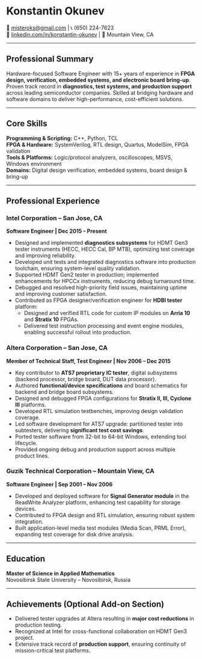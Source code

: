 # Konstantin Okunev
📧 [misteroks@gmail.com](mailto:misteroks@gmail.com) | 📞 (650) 224-7623  
🔗 [linkedin.com/in/konstantin-okunev](http://www.linkedin.com/in/konstantin-okunev) | 📍 Mountain View, CA  

---

## Professional Summary  
Hardware-focused Software Engineer with 15+ years of experience in **FPGA design, verification, embedded systems, and electronic board bring-up**. Proven track record in **diagnostics, test systems, and production support** across leading semiconductor companies. Skilled at bridging hardware and software domains to deliver high-performance, cost-efficient solutions.  

---

## Core Skills  
**Programming & Scripting:** C++, Python, TCL  
**FPGA & Hardware:** SystemVerilog, RTL design, Quartus, ModelSim, FPGA validation  
**Tools & Platforms:** Logic/protocol analyzers, oscilloscopes, MSVS, Windows environment  
**Domains:** Digital design verification, embedded systems, board design & bring-up  

---

## Professional Experience  

### Intel Corporation – San Jose, CA  
**Software Engineer | Dec 2015 – Present**  
- Designed and implemented **diagnostics subsystems** for HDMT Gen3 tester instruments (HECC, HECC Cal, BP MTB), optimizing test coverage and improving reliability.  
- Developed unit tests and integrated diagnostics software into production toolchain, ensuring system-level quality validation.  
- Supported HDMT Gen2 tester in production; implemented enhancements for HPCCx instruments, reducing debug turnaround time.  
- Debugged and resolved high-priority field issues, maintaining uptime and improving customer satisfaction.  
- Contributed as FPGA designer/verification engineer for **HDBI tester** platform:  
  - Designed and verified RTL code for custom IP modules on **Arria 10** and **Stratix 10** FPGAs.  
  - Delivered test instruction processing and event engine modules, enabling successful rollout into production.  

### Altera Corporation – San Jose, CA  
**Member of Technical Staff, Test Engineer | Nov 2006 – Dec 2015**  
- Key contributor to **ATS7 proprietary IC tester**, digital subsystems (backend processor, bridge board, DUT data processor).  
- Authored **functional/device specifications** and board schematics for backend and bridge board subsystems.  
- Designed and debugged FPGA configurations for **Stratix II, III, Cyclone III** platforms.  
- Developed RTL simulation testbenches, improving design validation coverage.  
- Led software development for ATS7 upgrade: partitioned tester into subtesters, delivering **significant test cost savings**.  
- Ported tester software from 32-bit to 64-bit Windows, extending tool lifecycle.  
- Provided ongoing debug and production support across multiple product lines.  

### Guzik Technical Corporation – Mountain View, CA  
**Software Engineer | Sep 2001 – Nov 2006**  
- Developed and deployed software for **Signal Generator module** in the ReadWrite Analyzer platform, enhancing test capability for storage devices.  
- Contributed to FPGA design and RTL simulation, ensuring robust system integration.  
- Built application-level media test modules (Media Scan, PRML Error), expanding test coverage for disk drive analysis.  

---

## Education  
**Master of Science in Applied Mathematics**  
Novosibirsk State University – Novosibirsk, Russia  

---

## Achievements (Optional Add-on Section)  
- Delivered tester upgrades at Altera resulting in **major cost reductions** in production testing.  
- Recognized at Intel for cross-functional collaboration on HDMT Gen3 project.  
- Extensive track record of **production support**, ensuring continuity of mission-critical test platforms.  

